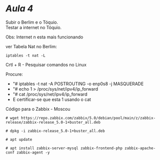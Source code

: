 # *Aula 4*

Subir o Berlim e o Tóquio.                
Testar a internet no Tóquio.              

Obs: Internet n esta mais funcionando

ver Tabela Nat no Berlim:
~~~
iptables -t nat -L
~~~

Crtl + R - Pesquisar comandos no Linux       

Procure:
* "# iptables -t nat -A POSTROUTING -o enp0s8 -j MASQUERADE
* "# echo 1 > /proc/sys/net/ipv4/ip_forward
* "# cat /proc/sys/net/ipv4/ip_forward
* E certificar-se que esta 1 usando o cat

Código para o Zabbix - Moscou
~~~
# wget https://repo.zabbix.com/zabbix/5.0/debian/pool/main/z/zabbix-release/zabbix-release_5.0-1+buster_all.deb
 
# dpkg -i zabbix-release_5.0-1+buster_all.deb
 
# apt update 
 
# apt install zabbix-server-mysql zabbix-frontend-php zabbix-apache-conf zabbix-agent -y
~~~
